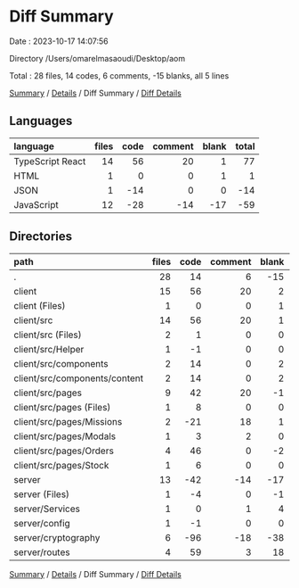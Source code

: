 # Diff Summary

Date : 2023-10-17 14:07:56

Directory /Users/omarelmasaoudi/Desktop/aom

Total : 28 files,  14 codes, 6 comments, -15 blanks, all 5 lines

[Summary](results.md) / [Details](details.md) / Diff Summary / [Diff Details](diff-details.md)

## Languages
| language | files | code | comment | blank | total |
| :--- | ---: | ---: | ---: | ---: | ---: |
| TypeScript React | 14 | 56 | 20 | 1 | 77 |
| HTML | 1 | 0 | 0 | 1 | 1 |
| JSON | 1 | -14 | 0 | 0 | -14 |
| JavaScript | 12 | -28 | -14 | -17 | -59 |

## Directories
| path | files | code | comment | blank | total |
| :--- | ---: | ---: | ---: | ---: | ---: |
| . | 28 | 14 | 6 | -15 | 5 |
| client | 15 | 56 | 20 | 2 | 78 |
| client (Files) | 1 | 0 | 0 | 1 | 1 |
| client/src | 14 | 56 | 20 | 1 | 77 |
| client/src (Files) | 2 | 1 | 0 | 0 | 1 |
| client/src/Helper | 1 | -1 | 0 | 0 | -1 |
| client/src/components | 2 | 14 | 0 | 2 | 16 |
| client/src/components/content | 2 | 14 | 0 | 2 | 16 |
| client/src/pages | 9 | 42 | 20 | -1 | 61 |
| client/src/pages (Files) | 1 | 8 | 0 | 0 | 8 |
| client/src/pages/Missions | 2 | -21 | 18 | 1 | -2 |
| client/src/pages/Modals | 1 | 3 | 2 | 0 | 5 |
| client/src/pages/Orders | 4 | 46 | 0 | -2 | 44 |
| client/src/pages/Stock | 1 | 6 | 0 | 0 | 6 |
| server | 13 | -42 | -14 | -17 | -73 |
| server (Files) | 1 | -4 | 0 | -1 | -5 |
| server/Services | 1 | 0 | 1 | 4 | 5 |
| server/config | 1 | -1 | 0 | 0 | -1 |
| server/cryptography | 6 | -96 | -18 | -38 | -152 |
| server/routes | 4 | 59 | 3 | 18 | 80 |

[Summary](results.md) / [Details](details.md) / Diff Summary / [Diff Details](diff-details.md)